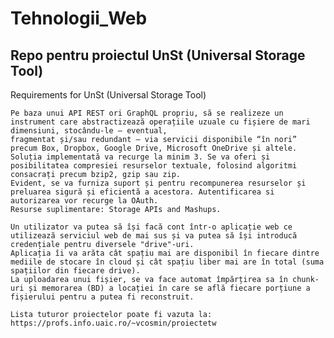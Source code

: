 # Tehnologii_Web 
Repo pentru proiectul UnSt (Universal Storage Tool)
---------------------------------------------------------------------------

Requirements for UnSt (Universal Storage Tool)
`````````````````````````````````````````````````````
Pe baza unui API REST ori GraphQL propriu, să se realizeze un instrument care abstractizează operațiile uzuale cu fișiere de mari dimensiuni, stocându-le – eventual,
fragmentat și/sau redundant – via servicii disponibile “în nori” precum Box, Dropbox, Google Drive, Microsoft OneDrive și altele. 
Soluția implementată va recurge la minim 3. Se va oferi și posibilitatea compresiei resurselor textuale, folosind algoritmi consacrați precum bzip2, gzip sau zip. 
Evident, se va furniza suport și pentru recompunerea resurselor și preluarea sigură și eficientă a acestora. Autentificarea si autorizarea vor recurge la OAuth. 
Resurse suplimentare: Storage APIs and Mashups.

Un utilizator va putea să își facă cont într-o aplicație web ce utilizează serviciul web de mai sus și va putea să își introducă credențiale pentru diversele "drive"-uri. 
Aplicația îi va arăta cât spațiu mai are disponibil în fiecare dintre mediile de stocare în cloud și cât spațiu liber mai are în total (suma spațiilor din fiecare drive). 
La uploadarea unui fișier, se va face automat împărțirea sa în chunk-uri și memorarea (BD) a locației în care se află fiecare porțiune a fișierului pentru a putea fi reconstruit.

Lista tuturor proiectelor poate fi vazuta la: https://profs.info.uaic.ro/~vcosmin/proiectetw
